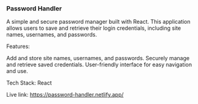<h3>Password Handler</h3>
A simple and secure password manager built with React. This application allows users to save and retrieve their login credentials, including site names, usernames, and passwords.

Features:

Add and store site names, usernames, and passwords.
Securely manage and retrieve saved credentials.
User-friendly interface for easy navigation and use.

Tech Stack:
React

Live link:
https://password-handler.netlify.app/
